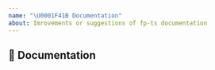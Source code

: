 ```yaml
---
name: "\U0001F41B Documentation"
about: Imrovements or suggestions of fp-ts documentation
---
```


## 📖 Documentation
